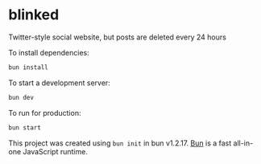 # blinked

Twitter-style social website, but posts are deleted every 24 hours

To install dependencies:

```bash
bun install
```

To start a development server:

```bash
bun dev
```

To run for production:

```bash
bun start
```

This project was created using `bun init` in bun v1.2.17. [Bun](https://bun.sh) is a fast all-in-one JavaScript runtime.
